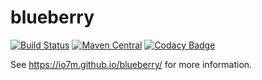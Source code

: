 blueberry
===

[![Build Status](https://travis-ci.org/io7m/blueberry.svg?branch=master)](https://travis-ci.org/io7m/blueberry)
[![Maven Central](https://maven-badges.herokuapp.com/maven-central/com.io7m.r2/blueberry/badge.png)](https://maven-badges.herokuapp.com/maven-central/com.io7m.r2/blueberry)
[![Codacy Badge](https://api.codacy.com/project/badge/Grade/43aa889a70514a5088ed1ec9939f1d0b)](https://www.codacy.com/app/github_79/blueberry?utm_source=github.com&amp;utm_medium=referral&amp;utm_content=io7m/blueberry&amp;utm_campaign=Badge_Grade)

See https://io7m.github.io/blueberry/ for more information.
